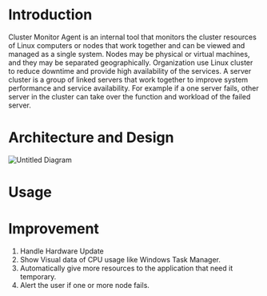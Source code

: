 # Introduction 
Cluster Monitor Agent is an internal tool that monitors the cluster resources of Linux computers or nodes that work together and can be viewed and managed as a single system. Nodes may be physical or virtual machines, and they may be separated geographically. Organization use Linux cluster to reduce downtime and  provide high availability of the services.  A server cluster is a group of linked servers that work together to improve system performance and service availability. For example if a one server fails, other server in the cluster can take over the function and workload of the failed server.

# Architecture and Design 

![Untitled Diagram](https://user-images.githubusercontent.com/51926543/60039423-af281580-9684-11e9-9e1b-0ddf3b498d69.jpg)

# Usage


# Improvement

1) Handle Hardware Update 
2) Show Visual data of CPU usage like Windows Task Manager.
3) Automatically give more resources to the application that need it temporary.
4) Alert the user if one or more node fails.
